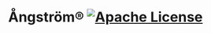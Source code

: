 # Ångström® [![Apache License](https://img.shields.io/badge/license-Apache-blue.svg)](https://github.com/iamprabhat/angstrom/blob/master/LICENSE)
